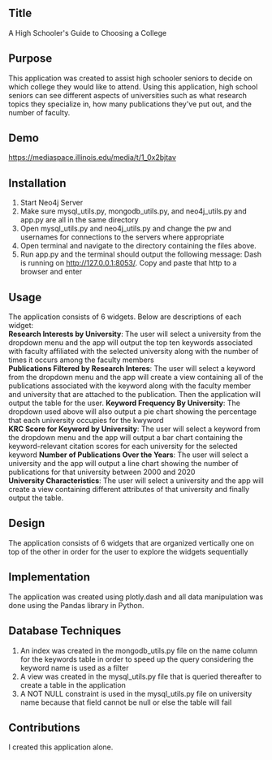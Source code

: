 ## Title 
A High Schooler's Guide to Choosing a College

## Purpose  
This application was created to assist high schooler seniors to decide on which college they would like to attend. Using this application, high school seniors can see different aspects of universities such as what research topics they specialize in, how many publications they've put out, and the number of faculty. 

## Demo  
https://mediaspace.illinois.edu/media/t/1_0x2bjtav

## Installation

1. Start Neo4j Server
2. Make sure mysql_utils.py, mongodb_utils.py, and neo4j_utils.py and app.py are all in the same directory
3. Open mysql_utils.py and neo4j_utils.py and change the pw and usernames for connections to the servers where appropriate
4. Open terminal and navigate to the directory containing the files above.
5. Run app.py and the terminal should output the following message: Dash is running on http://127.0.0.1:8053/. Copy and paste that http to a browser and enter

## Usage

The application consists of 6 widgets. Below are descriptions of each widget:  
**Research Interests by University**: The user will select a university from the dropdown menu and the app will output the top ten keywords associated with faculty affiliated with the selected university along with the number of times it occurs among the faculty members  
**Publications Filtered by Research Interes**: The user will select a keyword from the dropdown menu and the app will create a view  containing all of the publications associated with the keyword along with the faculty member and university that are attached to the publication. Then the application will output the table for the user. 
**Keyword Frequency By University**: The dropdown used above will also output a pie chart showing the percentage that each university occupies for the kwyword  
**KRC Score for Keyword by University**: The user will select a keyword from the dropdown menu and the app will output a bar chart containing the keyword-relevant citation scores for each university for the selected keyword 
**Number of Publications Over the Years**: The user will select a university and the app will output a line chart showing the number of publications for that university between 2000 and 2020  
**University Characteristics**: The user will select a university and the app will create a view containing different attributes of that university and finally output the table. 

## Design 
The application consists of 6 widgets that are organized vertically one on top of the other in order for the user to explore the widgets sequentially

## Implementation
The application was created using plotly.dash and all data manipulation was done using the Pandas library in Python.  

## Database Techniques
1. An index was created in the mongodb_utils.py file on the name column for the keywords table in order to speed up the query considering the keyword name is used as a filter
2. A view was created in the mysql_utils.py file that is queried thereafter to create a table in the application
3. A NOT NULL constraint is used in the mysql_utils.py file on university name because that field cannot be null or else the table will fail

## Contributions
I created this application alone. 
